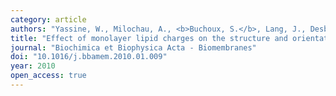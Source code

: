 ```yaml
---
category: article
authors: "Yassine, W., Milochau, A., <b>Buchoux, S.</b>, Lang, J., Desbat, B., & Oda, R."
title: "Effect of monolayer lipid charges on the structure and orientation of protein VAMP1 at the air-water interface"
journal: "Biochimica et Biophysica Acta - Biomembranes"
doi: "10.1016/j.bbamem.2010.01.009"
year: 2010
open_access: true
---
```


